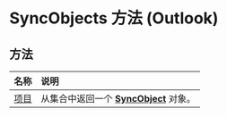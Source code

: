 
# SyncObjects 方法 (Outlook)

## 方法



|**名称**|**说明**|
|:-----|:-----|
|[项目](44a2ffaf-6bb7-28dc-9d15-c9b87c1c62dd.md)|从集合中返回一个  **[SyncObject](099865b6-767f-8022-6839-875624f284f7.md)** 对象。|
